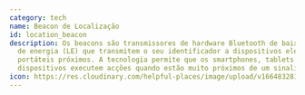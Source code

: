 ```yaml
---
category: tech
name: Beacon de Localização
id: location_beacon
description: Os beacons são transmissores de hardware Bluetooth de baixo consumo
  de energia (LE) que transmitem o seu identificador a dispositivos electrónicos
  portáteis próximos. A tecnologia permite que os smartphones, tablets e outros
  dispositivos executem acções quando estão muito próximos de um sinalizador.
icon: https://res.cloudinary.com/helpful-places/image/upload/v1664832813/dtpr-icons/tech/wave_bmvtme.svg
---
```

